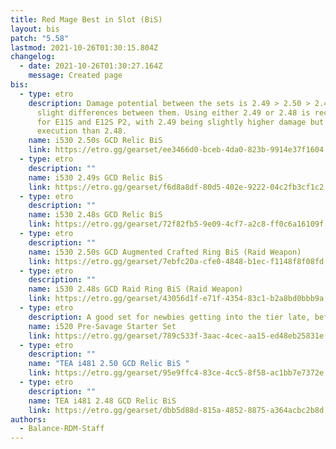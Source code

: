 ```yaml
---
title: Red Mage Best in Slot (BiS)
layout: bis
patch: "5.58"
lastmod: 2021-10-26T01:30:15.804Z
changelog:
  - date: 2021-10-26T01:30:27.164Z
    message: Created page
bis:
  - type: etro
    description: Damage potential between the sets is 2.49 > 2.50 > 2.48, with
      slight differences between them. Using either 2.49 or 2.48 is recommended
      for E11S and E12S P2, with 2.49 being slightly higher damage but tighter
      execution than 2.48.
    name: i530 2.50s GCD Relic BiS
    link: https://etro.gg/gearset/ee3466d0-bceb-4da0-823b-9914e37f1604
  - type: etro
    description: ""
    name: i530 2.49s GCD Relic BiS
    link: https://etro.gg/gearset/f6d8a8df-80d5-402e-9222-04c2fb3cf1c2
  - type: etro
    description: ""
    name: i530 2.48s GCD Relic BiS
    link: https://etro.gg/gearset/72f82fb5-9e09-4cf7-a2c8-ff0c6a16109f
  - type: etro
    description: ""
    name: i530 2.50s GCD Augmented Crafted Ring BiS (Raid Weapon)
    link: https://etro.gg/gearset/7ebfc20a-cfe0-4848-b1ec-f1148f8f08fd
  - type: etro
    description: ""
    name: i530 2.48s GCD Raid Ring BiS (Raid Weapon)
    link: https://etro.gg/gearset/43056d1f-e71f-4354-83c1-b2a8bd0bbb9a
  - type: etro
    description: A good set for newbies getting into the tier late, before Endwalker.
    name: i520 Pre-Savage Starter Set
    link: https://etro.gg/gearset/789c533f-3aac-4cec-aa15-ed48eb25831e
  - type: etro
    description: ""
    name: "TEA i481 2.50 GCD Relic BiS "
    link: https://etro.gg/gearset/95e9ffc4-83ce-4cc5-8f58-ac1bb7e7372e
  - type: etro
    description: ""
    name: TEA i481 2.48 GCD Relic BiS
    link: https://etro.gg/gearset/dbb5d88d-815a-4852-8875-a364acbc2b8d
authors:
  - Balance-RDM-Staff
---
```

